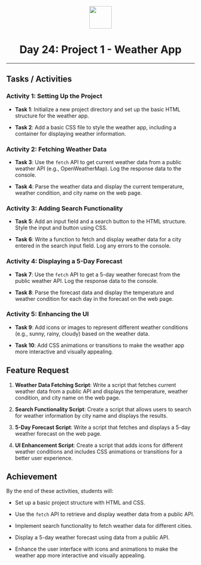 <div align="center">
  <img height="60" src="https://img.icons8.com/color/344/javascript.png">
  <h1>Day 24: Project 1 - Weather App</h1>
</div>

---

## Tasks / Activities

### Activity 1: Setting Up the Project

- **Task 1**: Initialize a new project directory and set up the basic HTML structure for the weather app.

- **Task 2**: Add a basic CSS file to style the weather app, including a container for displaying weather information.

### Activity 2: Fetching Weather Data

- **Task 3**: Use the `fetch` API to get current weather data from a public weather API (e.g., OpenWeatherMap). Log the response data to the console.

- **Task 4**: Parse the weather data and display the current temperature, weather condition, and city name on the web page.

### Activity 3: Adding Search Functionality

- **Task 5**: Add an input field and a search button to the HTML structure. Style the input and button using CSS.

- **Task 6**: Write a function to fetch and display weather data for a city entered in the search input field. Log any errors to the console.

### Activity 4: Displaying a 5-Day Forecast

- **Task 7**: Use the `fetch` API to get a 5-day weather forecast from the public weather API. Log the response data to the console.

- **Task 8**: Parse the forecast data and display the temperature and weather condition for each day in the forecast on the web page.

### Activity 5: Enhancing the UI

- **Task 9**: Add icons or images to represent different weather conditions (e.g., sunny, rainy, cloudy) based on the weather data.

- **Task 10**: Add CSS animations or transitions to make the weather app more interactive and visually appealing.

## Feature Request

1. **Weather Data Fetching Script**: Write a script that fetches current weather data from a public API and displays the temperature, weather condition, and city name on the web page.

2. **Search Functionality Script**: Create a script that allows users to search for weather information by city name and displays the results.

3. **5-Day Forecast Script**: Write a script that fetches and displays a 5-day weather forecast on the web page.

4. **UI Enhancement Script**: Create a script that adds icons for different weather conditions and includes CSS animations or transitions for a better user experience.

## Achievement

By the end of these activities, students will:

- Set up a basic project structure with HTML and CSS.

- Use the `fetch` API to retrieve and display weather data from a public API.

- Implement search functionality to fetch weather data for different cities.

- Display a 5-day weather forecast using data from a public API.

- Enhance the user interface with icons and animations to make the weather app more interactive and visually appealing.
